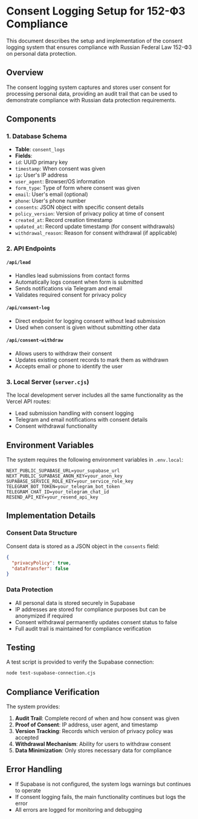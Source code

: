 # Consent Logging Setup for 152-ФЗ Compliance

This document describes the setup and implementation of the consent logging system that ensures compliance with Russian Federal Law 152-ФЗ on personal data protection.

## Overview

The consent logging system captures and stores user consent for processing personal data, providing an audit trail that can be used to demonstrate compliance with Russian data protection requirements.

## Components

### 1. Database Schema
- **Table**: `consent_logs`
- **Fields**:
 - `id`: UUID primary key
  - `timestamp`: When consent was given
  - `ip`: User's IP address
  - `user_agent`: Browser/OS information
  - `form_type`: Type of form where consent was given
  - `email`: User's email (optional)
  - `phone`: User's phone number
  - `consents`: JSON object with specific consent details
 - `policy_version`: Version of privacy policy at time of consent
  - `created_at`: Record creation timestamp
  - `updated_at`: Record update timestamp (for consent withdrawals)
  - `withdrawal_reason`: Reason for consent withdrawal (if applicable)

### 2. API Endpoints

#### `/api/lead`
- Handles lead submissions from contact forms
- Automatically logs consent when form is submitted
- Sends notifications via Telegram and email
- Validates required consent for privacy policy

#### `/api/consent-log`
- Direct endpoint for logging consent without lead submission
- Used when consent is given without submitting other data

#### `/api/consent-withdraw`
- Allows users to withdraw their consent
- Updates existing consent records to mark them as withdrawn
- Accepts email or phone to identify the user

### 3. Local Server (`server.cjs`)

The local development server includes all the same functionality as the Vercel API routes:

- Lead submission handling with consent logging
- Telegram and email notifications with consent details
- Consent withdrawal functionality

## Environment Variables

The system requires the following environment variables in `.env.local`:

```env
NEXT_PUBLIC_SUPABASE_URL=your_supabase_url
NEXT_PUBLIC_SUPABASE_ANON_KEY=your_anon_key
SUPABASE_SERVICE_ROLE_KEY=your_service_role_key
TELEGRAM_BOT_TOKEN=your_telegram_bot_token
TELEGRAM_CHAT_ID=your_telegram_chat_id
RESEND_API_KEY=your_resend_api_key
```

## Implementation Details

### Consent Data Structure

Consent data is stored as a JSON object in the `consents` field:

```json
{
  "privacyPolicy": true,
  "dataTransfer": false
}
```

### Data Protection

- All personal data is stored securely in Supabase
- IP addresses are stored for compliance purposes but can be anonymized if required
- Consent withdrawal permanently updates consent status to false
- Full audit trail is maintained for compliance verification

## Testing

A test script is provided to verify the Supabase connection:

```bash
node test-supabase-connection.cjs
```

## Compliance Verification

The system provides:

1. **Audit Trail**: Complete record of when and how consent was given
2. **Proof of Consent**: IP address, user agent, and timestamp
3. **Version Tracking**: Records which version of privacy policy was accepted
4. **Withdrawal Mechanism**: Ability for users to withdraw consent
5. **Data Minimization**: Only stores necessary data for compliance

## Error Handling

- If Supabase is not configured, the system logs warnings but continues to operate
- If consent logging fails, the main functionality continues but logs the error
- All errors are logged for monitoring and debugging